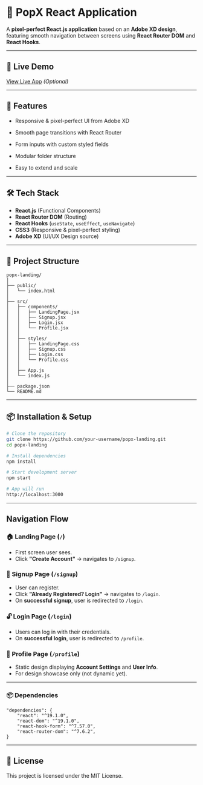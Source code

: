 # 🌟 PopX React Application

A **pixel-perfect React.js application** based on an **Adobe XD design**, featuring smooth navigation between screens using **React Router DOM** and **React Hooks**.

---

## 🚀 Live Demo

[View Live App](https://your-deployed-app-link.com) *(Optional)*

---

## 📌 Features

- Responsive & pixel-perfect UI from Adobe XD

- Smooth page transitions with React Router

- Form inputs with custom styled fields

- Modular folder structure

- Easy to extend and scale

---

## 🛠️ Tech Stack

- **React.js** (Functional Components)
- **React Router DOM** (Routing)
- **React Hooks** (`useState`, `useEffect`, `useNavigate`)
- **CSS3** (Responsive & pixel-perfect styling)
- **Adobe XD** (UI/UX Design source)

---

## 📁 Project Structure 

```
popx-landing/
│
├── public/
│   └── index.html
│
├── src/
│   ├── components/
│   │   ├── LandingPage.jsx
│   │   ├── Signup.jsx
│   │   ├── Login.jsx
│   │   └── Profile.jsx
│   │
│   ├── styles/
│   │   ├── LandingPage.css
│   │   ├── Signup.css
│   │   ├── Login.css
│   │   └── Profile.css
│   │
│   ├── App.js
│   └── index.js
│
├── package.json
└── README.md
```
---

## 📦 Installation & Setup

```bash
# Clone the repository
git clone https://github.com/your-username/popx-landing.git
cd popx-landing

# Install dependencies
npm install

# Start development server
npm start

# App will run
http://localhost:3000
```

---

## Navigation Flow

### 🏠 Landing Page (`/`)
- First screen user sees.
- Click **"Create Account"** → navigates to `/signup`.

### 🔐 Signup Page (`/signup`)
- User can register.
- Click **"Already Registered? Login"** → navigates to `/login`.
- On **successful signup**, user is redirected to `/login`.

### 🔓 Login Page (`/login`)
- Users can log in with their credentials.
- On **successful login**, user is redirected to `/profile`.

### 👤 Profile Page (`/profile`)
- Static design displaying **Account Settings** and **User Info**.
- For design showcase only (not dynamic yet).

---
### 📦 Dependencies

```
"dependencies": {
    "react": "^19.1.0",
    "react-dom": "^19.1.0",
    "react-hook-form": "^7.57.0",
    "react-router-dom": "^7.6.2",
}
```

---

## 📄 License

This project is licensed under the MIT License.
